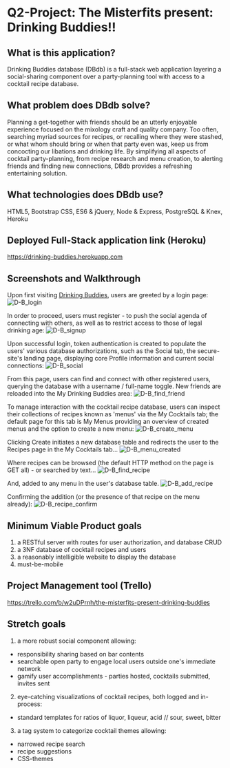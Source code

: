 
# Q2-Project: The Misterfits present: Drinking Buddies!!

## What is this application?
Drinking Buddies database (DBdb) is a full-stack web application layering a social-sharing component over a party-planning tool with access to a cocktail recipe database.

## What problem does DBdb solve?
Planning a get-together with friends should be an utterly enjoyable experience focused on the mixology craft and quality company. Too often, searching myriad sources for recipes, or recalling where they were stashed, or what whom should bring or when that party even was, keep us from concocting our libations and drinking life. By simplifying all aspects of cocktail party-planning, from recipe research and menu creation, to alerting friends and finding new connections, DBdb provides a refreshing entertaining solution.

## What technologies does DBdb use?
HTML5, Bootstrap CSS, ES6 & jQuery, Node & Express, PostgreSQL & Knex, Heroku

## Deployed Full-Stack application link (Heroku)
<https://drinking-buddies.herokuapp.com>

## Screenshots and Walkthrough
Upon first visiting [Drinking Buddies](https://drinking-buddies.herokuapp.com), users are greeted by a login page:
![D-B_login](screenshots/1-login.png)


In order to proceed, users must register - to push the social agenda of connecting with others, as well as to restrict access to those of legal drinking age:
![D-B_signup](screenshots/2-signup.png)


Upon successful login, token authentication is created to populate the users' various database authorizations, such as the Social tab, the secure-site's landing page, displaying core Profile information and current social connections:
![D-B_social](screenshots/3-social.png)

From this page, users can find and connect with other registered users, querying the database with a username / full-name toggle. New friends are reloaded into the My Drinking Buddies area:
![D-B_find_friend](screenshots/4-find_friend.png)

To manage interaction with the cocktail recipe database, users can inspect their collections of recipes known as 'menus' via the My Cocktails tab; the default page for this tab is My Menus providing an overview of created menus and the option to create a new menu:
![D-B_create_menu](screenshots/5-create_menu.png)

Clicking Create initiates a new database table and redirects the user to the Recipes page in the My Cocktails tab...
![D-B_menu_created](screenshots/6-menu_created.png)

Where recipes can be browsed (the default HTTP method on the page is GET all) - or searched by text...
![D-B_find_recipe](screenshots/7-find_recipe.png)

And, added to any menu in the user's database table.
![D-B_add_recipe](screenshots/8-add_recipe.png)

Confirming the addition (or the presence of that recipe on the menu already):
![D-B_recipe_confirm](screenshots/9-recipe_confirm.png)


## Minimum Viable Product goals
1. a RESTful server with routes for user authorization, and database CRUD
2. a 3NF database of cocktail recipes and users
3. a reasonably intelligible website to display the database
4. must-be-mobile

## Project Management tool (Trello)
<https://trello.com/b/w2uDPrnh/the-misterfits-present-drinking-buddies>

## Stretch goals
1. a more robust social component allowing:
  * responsibility sharing based on bar contents
  * searchable open party to engage local users outside one's immediate network
  * gamify user accomplishments - parties hosted, cocktails submitted, invites sent

2. eye-catching visualizations of cocktail recipes, both logged and in-process:
  * standard templates for ratios of liquor, liqueur, acid // sour, sweet, bitter

3. a tag system to categorize cocktail themes allowing:
  * narrowed recipe search
  * recipe suggestions
  * CSS-themes
